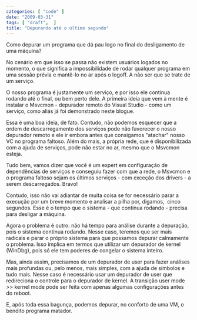 ```yaml
---
categories: [ "code" ]
date: "2009-03-31"
tags: [ "draft",  ]
title: "Depurando até o último segundo"
---
```

Como depurar um programa que dá pau logo no final do desligamento de
uma máquina?

No cenário em que isso se passa não existem usuários logados no
momento, o que significa a impossibilidade de rodar qualquer programa
em uma sessão prévia e mantê-lo no ar após o logoff. A não ser que
se trate de um serviço.

O nosso programa é justamente um serviço, e por isso ele continua
rodando até o final, ou bem perto dele. A primeira ideia que vem à
mente é instalar o Msvcmon - depurador remoto do Visual Studio - como
um serviço, como aliás já foi demonstrado neste blogue.

Essa é uma boa ideia, de fato. Contudo, não podemos esquecer que a ordem
de descarregamento dos serviços pode não favorecer o nosso depurador
remoto e ele ir embora antes que consigamos "atachar" nosso VC no programa
faltoso. Além do mais, a própria rede, que é disponibilizada com a
ajuda de serviços, pode não estar no ar, mesmo que o Msvcmon esteja.

Tudo bem, vamos dizer que você é um expert em configuração de
dependências de serviços e conseguiu fazer com que a rede, o Msvcmon
e o programa faltoso sejam os últimos serviços - com exceção dos
drivers - a serem descarregados. Bravo!

Contudo, isso não vai adiantar de muita coisa se for necessário parar
a execução por um breve momento e analisar a pilha por, digamos, 
cinco segundos. Esse é o tempo que o sistema - que continua rodando -
precisa para desligar a máquina.

Agora o problema é outro: não há tempo para análise durante a
depuração, pois o sistema continua rodando. Nesse caso, teremos que
ser mais radicais e parar o próprio sistema para que possamos depurar
calmamente o problema. Isso implica em termos que utilizar um depurador de
kernel (WinDbg), pois só ele tem poderes de congelar o sistema inteiro.

Mas, ainda assim, precisamos de um depurador de user para fazer análises
mais profundas ou, pelo menos, mais simples, com a ajuda de símbolos
e tudo mais. Nesse caso é necessário usar um depurador de user que
redireciona o controle para o depurador de kernel. A transição user
mode >> kernel mode pode ser feita com apenas algumas configurações
antes do reboot.

E, após toda essa bagunça, podemos depurar, no conforto de uma VM,
o bendito programa matador.
